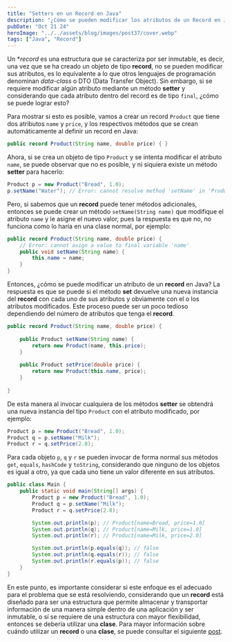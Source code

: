 ```yaml
---
title: "Setters en un Record en Java"
description: "¿Cómo se pueden modificar los atributos de un Record en Java?"
pubDate: "Oct 21 24"
heroImage: "../../assets/blog/images/post37/cover.webp"
tags: ["Java", "Record"]
---
```


Un **record* es una estructura que se caracteriza por ser inmutable, es decir, una vez que se ha creado un objeto de tipo **record**, no se pueden modificar sus atributos, es lo equivalente a lo que otros lenguajes de programación denominan *data-class* o DTO (Data Transfer Object). Sin embargo, si se requiere modificar algún atributo mediante un método **setter** y considerando que cada atributo dentro del record es de tipo `final`, ¿cómo se puede lograr esto?

Para mostrar si esto es posible, vamos a crear un record `Product` que tiene dos atributos `name` y `price`, y los respectivos métodos que se crean automáticamente al definir un record en Java:

```java
public record Product(String name, double price) { }
```

Ahora, si se crea un objeto de tipo `Product` y se intenta modificar el atributo `name`, se puede observar que no es posible, y ni siquiera existe un método **setter** para hacerlo:

```java
Product p = new Product("Bread", 1.0);
p.setName("Water"); // Error: cannot resolve method 'setName' in 'Product'
```

Pero, si sabemos que un **record** puede tener métodos adicionales, entonces se puede crear un método `setName(String name)` que modifique el atributo `name` y le asigne el nuevo valor, pues la respuesta es que no, no funciona como lo haría en una clase normal, por ejemplo:

```java
public record Product(String name, double price) {
    // Error: cannot asign a value to final variable 'name'
    public void setName(String name) {
        this.name = name;
    }
}
```

Entonces, ¿cómo se puede modificar un atributo de un **record** en Java? La respuesta es que se puede si el método **set** devuelve una nueva instancia del **record** con cada uno de sus atributos y obviamente con el o los atributos modificados. Este proceso puede ser un poco tedioso dependiendo del número de atributos que tenga el **record**.

```java
public record Product(String name, double price) {
    
    public Product setName(String name) {
        return new Product(name, this.price);
    }
    
    public Product setPrice(double price) {
        return new Product(this.name, price);
    }
    
}
```

De esta manera al invocar cualquiera de los métodos **setter** se obtendrá una nueva instancia del tipo `Product` con el atributo modificado, por ejemplo:

```java
Product p = new Product("Bread", 1.0);
Product q = p.setName("Milk");
Product r = q.setPrice(2.0);
```

Para cada objeto `p`, `q` y `r` se pueden invocar de forma normal sus métodos `get`, `equals`, `hashCode` y `toString`, considerando que ninguno de los objetos es igual a otro, ya que cada uno tiene un valor diferente en sus atributos.

```java
public class Main {
    public static void main(String[] args) {
        Product p = new Product("Bread", 1.0);
        Product q = p.setName("Milk");
        Product r = q.setPrice(2.0);

        System.out.println(p); // Product[name=Bread, price=1.0]
        System.out.println(q); // Product[name=Milk, price=1.0]
        System.out.println(r); // Product[name=Milk, price=2.0]

        System.out.println(p.equals(q)); // false
        System.out.println(q.equals(r)); // false
        System.out.println(r.equals(p)); // false
    }
}
```

En este punto, es importante considerar si este enfoque es el adecuado para el problema que se está resolviendo, considerando que un **record** está diseñado para ser una estructura que permite almacenar y transportar información de una manera simple dentro de una aplicación y ser inmutable, o sí se requiere de una estructura con mayor flexibilidad, entonces se debería utilizar una **clase**. Para mayor información sobre cuándo utilizar un **record** o una **clase**, se puede consultar el siguiente [post](https://asjordi.dev/blog/records-vs-clases-en-java).
